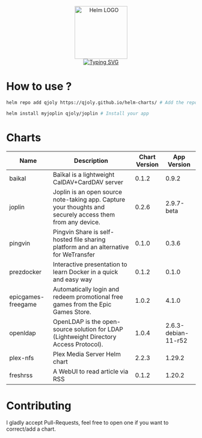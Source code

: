 <p align="center">
    <img src="https://helm.sh/img/helm.svg" width="140px" alt="Helm LOGO"/>
    <br>
    <a href="https://qjoly.github.io/helm-charts"><img src="https://readme-typing-svg.herokuapp.com?font=Fira+Code&pause=1000&color=0F1689&background=FFFFFF00&center=true&vCenter=true&width=435&lines=QJOLY’s+Chart+Repository;qjoly.github.io%2Fhelm-charts;+Feel+free+to+contribute" alt="Typing SVG" /></a>
</p>

# How to use ? 

```bash
helm repo add qjoly https://qjoly.github.io/helm-charts/ # Add the repo to your helm
```
```bash
helm install myjoplin qjoly/joplin # Install your app
```

# Charts

| Name  | Description | Chart Version | App Version |
|-------|-------------|---------------|-------------|
| baikal | Baïkal is a lightweight CalDAV+CardDAV server | 0.1.2 | 0.9.2 |
| joplin | Joplin is an open source note-taking app. Capture your thoughts and securely access them from any device. | 0.2.6 | 2.9.7-beta |
| pingvin | Pingvin Share is self-hosted file sharing platform and an alternative for WeTransfer | 0.1.0 | 0.3.6 |
| prezdocker | Interactive presentation to learn Docker in a quick and easy way | 0.1.2 | 0.1.0 |
| epicgames-freegame | Automatically login and redeem promotional free games from the Epic Games Store. | 1.0.2 | 4.1.0 |
| openldap | OpenLDAP is the open-source solution for LDAP (Lightweight Directory Access Protocol). | 1.0.4 | 2.6.3-debian-11-r52 |
| plex-nfs | Plex Media Server Helm chart | 2.2.3 | 1.29.2 |
| freshrss | A WebUI to read article via RSS | 0.1.2 | 1.20.2 |


# Contributing 

I gladly accept Pull-Requests, feel free to open one if you want to correct/add a chart. 
